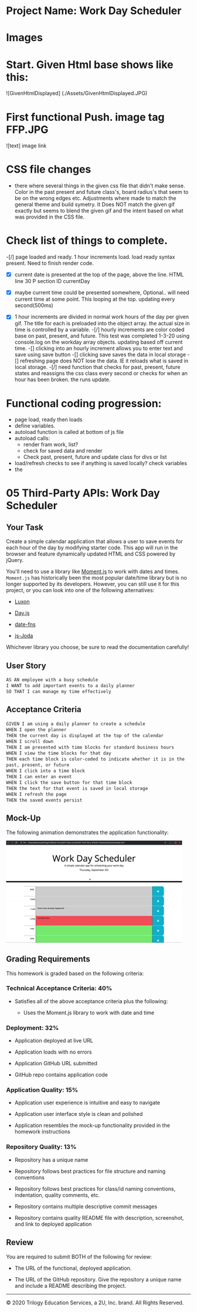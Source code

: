 # Project Name: Work Day Scheduler


# Images

# Start. Given Html base shows like this:
![GivenHtmlDisplayed] (./Assets/GivenHtmlDisplayed.JPG)

# First functional Push. image tag FFP.JPG
![text] image link



# CSS file changes
- there where several things in the given css file that didn't make sense. Color in the past present and future class's, board radius's that seem to be on the wrong edges etc. Adjustments where made to match the general theme and build symetry. It Does NOT match the given gif exactly but seems to blend the given gif and the intent based on what was provided in the CSS file.


# Check list of things to complete.
-[/] page loaded and ready. 1 hour increments load. load ready syntax present. Need to finish render code.
-[X] current date is presented at the top of the page, above the line. HTML line 30 P section ID currentDay
-[X] maybe current time could be presented somewhere, Optional.. will need current time at some point. This looping at the top. updating every second(500ms)
-[X] 1 hour increments are divided in normal work hours of the day per given gif. The title for each is preloaded into the object array. the actual size in time is controlled by a variable.
-[/] hourly increments are color coded base on past, present, and future. This test was completed 1-3-20 using console.log on the workday array objects. updating based off current time.
-[] clicking into an hourly increment allows you to enter text and save using save button
-[] clicking save saves the data in local storage
-[] refreshing page does NOT lose the data. IE it reloads what is saved in local storage.
-[/] need function that checks for past, present, future states and reassigns the css class every second or checks for when an hour has been broken. the runs update.


# Functional coding progression:
- page load, ready then loads
- define variables.
- autoload function is called at bottom of js file
- autoload calls:
  + render fram work, list?
  + check for saved data and render
  + Check past, present, future and update class for divs or list
- load/refresh checks to see if anything is saved locally? check variables
- the




# 05 Third-Party APIs: Work Day Scheduler

## Your Task

Create a simple calendar application that allows a user to save events for each hour of the day by modifying starter code. This app will run in the browser and feature dynamically updated HTML and CSS powered by jQuery.

You'll need to use a library like [Moment.js](https://momentjs.com/) to work with dates and times. `Moment.js` has historically been the most popular date/time library but is no longer supported by its developers. However, you can still use it for this project, or you can look into one of the following alternatives:

  * [Luxon](https://moment.github.io/luxon/)

  * [Day.js](https://day.js.org/)

  * [date-fns](https://date-fns.org/)

  * [js-Joda](https://js-joda.github.io/js-joda/)

Whichever library you choose, be sure to read the documentation carefully!


## User Story

```
AS AN employee with a busy schedule
I WANT to add important events to a daily planner
SO THAT I can manage my time effectively
```


## Acceptance Criteria

```
GIVEN I am using a daily planner to create a schedule
WHEN I open the planner
THEN the current day is displayed at the top of the calendar
WHEN I scroll down
THEN I am presented with time blocks for standard business hours
WHEN I view the time blocks for that day
THEN each time block is color-coded to indicate whether it is in the past, present, or future
WHEN I click into a time block
THEN I can enter an event
WHEN I click the save button for that time block
THEN the text for that event is saved in local storage
WHEN I refresh the page
THEN the saved events persist
```


## Mock-Up

The following animation demonstrates the application functionality:

![day planner demo](./Assets/05-third-party-apis-homework-demo.gif)


## Grading Requirements

This homework is graded based on the following criteria: 

### Technical Acceptance Criteria: 40%

* Satisfies all of the above acceptance criteria plus the following:

  * Uses the Moment.js library to work with date and time

### Deployment: 32%

* Application deployed at live URL

* Application loads with no errors

* Application GitHub URL submitted

* GitHub repo contains application code

### Application Quality: 15%

* Application user experience is intuitive and easy to navigate

* Application user interface style is clean and polished

* Application resembles the mock-up functionality provided in the homework instructions

### Repository Quality: 13%

* Repository has a unique name

* Repository follows best practices for file structure and naming conventions

* Repository follows best practices for class/id naming conventions, indentation, quality comments, etc.

* Repository contains multiple descriptive commit messages

* Repository contains quality README file with description, screenshot, and link to deployed application


## Review

You are required to submit BOTH of the following for review:

* The URL of the functional, deployed application.

* The URL of the GitHub repository. Give the repository a unique name and include a README describing the project.

- - -
© 2020 Trilogy Education Services, a 2U, Inc. brand. All Rights Reserved.
